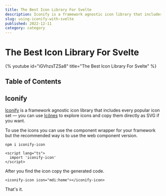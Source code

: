 ```yaml
---
title: The Best Icon Library For Svelte
description: Iconify is a framework agnostic icon library that includes every popular icon set.
slug: using-iconify-with-svelte
published: 2022-12-11
category: category
---
```


# The Best Icon Library For Svelte

{% youtube id="iGVhzsTZSa8" title="The Best Icon Library For Svelte" %}

## Table of Contents

## Iconify

[Iconify](https://iconify.design/) is a framework agnostic icon library that includes every popular icon set — you can use [Icônes](https://icones.js.org/) to explore icons and copy them directly as SVG if you want.

To use the icons you can use the component wrapper for your framework but the recommended way is to use the web component version.

```shell:terminal
npm i iconify-icon
```

```html:+layout.svelte showLineNumbers
<script lang="ts">
  import 'iconify-icon'
</script>
```

After you find the icon copy the generated code.

```html:+page.svelte showLineNumbers
<iconify-icon icon="mdi:home"></iconify-icon>
```

That's it.